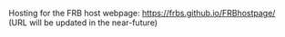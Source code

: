Hosting for the FRB host webpage: https://frbs.github.io/FRBhostpage/ (URL will be updated in the near-future)
